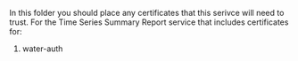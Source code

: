 In this folder you should place any certificates that this serivce will need to trust. For the Time Series Summary Report service that includes certificates for:

1. water-auth